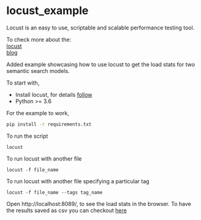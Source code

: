 # locust_example

Locust is an easy to use, scriptable and scalable performance testing tool.<br>

To check more about the:<br>
[locust](http://docs.locust.io/en/stable/what-is-locust.html)<br>
[blog](http://oak.cs.ucla.edu/refs/locust/index.html)

Added example showcasing how to use locust to get the load stats for two semantic search models.

To start with, 
- Install locust, for details [follow](https://docs.locust.io/en/stable/installation.html)
- Python >= 3.6

For the example to work, 
~~~bash 
pip install -r requirements.txt
~~~

To run the script 
~~~ 
locust
~~~

To run locust with another file
~~~ 
locust -f file_name
~~~

To run locust with another file specifying a particular tag
~~~ 
locust -f file_name --tags tag_name
~~~

Open http://localhost:8089/, to see the load stats in the browser. To have the results saved as csv you can checkout [here](http://docs.locust.io/en/stable/retrieving-stats.html)
